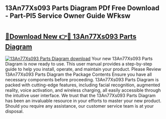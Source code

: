 ## 13An77Xs093 Parts Diagram PDf Free Download - Part-PI5 Service Owner Guide WFksw

# <h2><a href="http://dfrc9z5.blite.top/?on=13An77Xs093+Parts+Diagram">🔗Download New 👉🔴 13An77Xs093 Parts Diagram</a></h2>

[![13An77Xs093 Parts Diagram download](https://i.imgur.com/lujVjoI.png)](http://dfrc9z5.blite.top/?on=13An77Xs093+Parts+Diagram)
Your new 13An77Xs093 Parts Diagram is now ready to use. This user manual provides a step-by-step guide to help you install, operate, and maintain your product. Please Review 13An77Xs093 Parts Diagram the Package Contents Ensure you have all necessary components before proceeding. 13An77Xs093 Parts Diagram is packed with cutting-edge features, including facial recognition, augmented reality, voice activation, and wireless charging, all easily accessible through the intuitive user interface. We trust that the 13An77Xs093 Parts Diagram has been an invaluable resource in your efforts to master your new product. Should you require any assistance, our customer service team is at your disposal.
